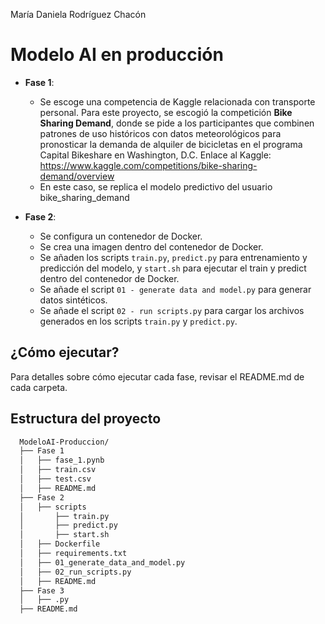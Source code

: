 María Daniela Rodríguez Chacón

# Modelo AI en producción

- **Fase 1**:
    - Se escoge una competencia de Kaggle relacionada con transporte personal. Para este proyecto, se escogió la competición **Bike Sharing Demand**, donde se pide a los participantes que combinen patrones de uso históricos con datos meteorológicos para pronosticar la demanda de alquiler de bicicletas en el programa Capital Bikeshare en Washington, D.C.
      Enlace al Kaggle: https://www.kaggle.com/competitions/bike-sharing-demand/overview 
    - En este caso, se replica el modelo predictivo del usuario bike_sharing_demand
      
 - **Fase 2**:
    - Se configura un contenedor de Docker.
    - Se crea una imagen dentro del contenedor de Docker.
    - Se añaden los scripts `train.py`, `predict.py` para entrenamiento y predicción del modelo, y `start.sh` para ejecutar el train y predict dentro del contenedor de Docker.
    - Se añade el script `01 - generate data and model.py` para generar datos sintéticos.
    - Se añade el script `02 - run scripts.py` para cargar los archivos generados en los scripts `train.py` y `predict.py`.


## ¿Cómo ejecutar?

  Para detalles sobre cómo ejecutar cada fase, revisar el README.md de cada carpeta. 

## Estructura del proyecto
```bash
  ModeloAI-Produccion/
  ├── Fase 1
  │   ├── fase_1.pynb
  │   ├── train.csv
  │   ├── test.csv
  │   ├── README.md
  ├── Fase 2
  │   ├── scripts
  │       ├── train.py
  │       ├── predict.py
  │       ├── start.sh
  │   ├── Dockerfile
  │   ├── requirements.txt
  │   ├── 01_generate_data_and_model.py
  │   ├── 02_run_scripts.py
  │   ├── README.md
  ├── Fase 3
  │   ├── .py
  ├── README.md
```


